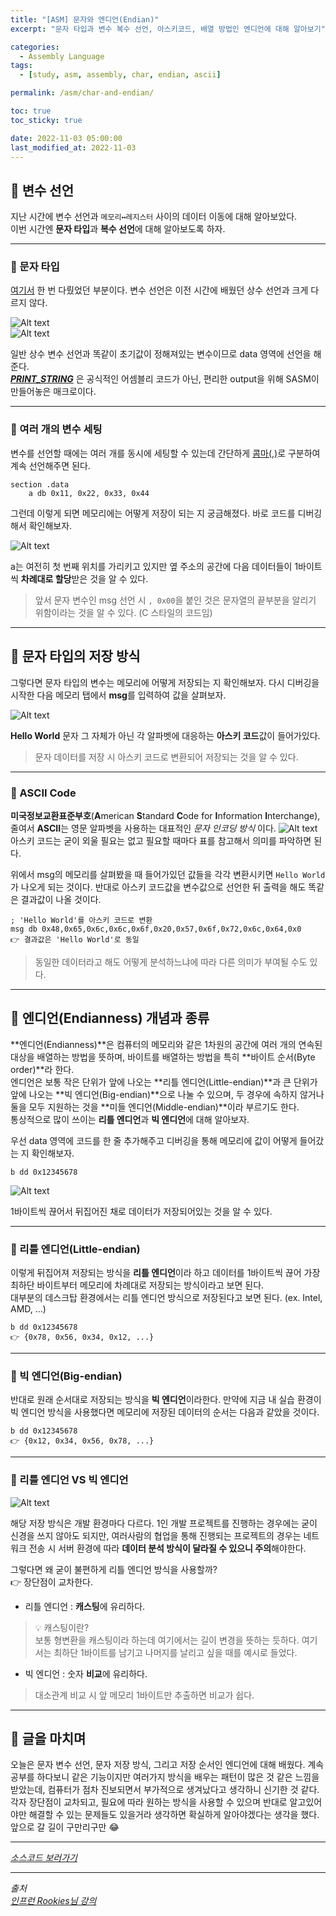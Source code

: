 ```yaml
---
title: "[ASM] 문자와 엔디언(Endian)"
excerpt: "문자 타입과 변수 복수 선언, 아스키코드, 배열 방법인 엔디언에 대해 알아보기"

categories:
  - Assembly Language
tags:
  - [study, asm, assembly, char, endian, ascii]

permalink: /asm/char-and-endian/

toc: true
toc_sticky: true

date: 2022-11-03 05:00:00
last_modified_at: 2022-11-03
---
```


## 👻 변수 선언
지난 시간에 변수 선언과 ``` 메모리↔레지스터 ``` 사이의 데이터 이동에 대해 알아보았다.   
이번 시간엔 **문자 타입**과 **복수 선언**에 대해 알아보도록 하자.   

***

### 🌱 문자 타입
[여기서](/asm/asm-basic/#-hello-world-%EC%B6%9C%EB%A0%A5%ED%95%B4%EB%B3%B4%EA%B8%B0) 한 번 다뤘었던 부분이다. 변수 선언은 이전 시간에 배웠던 상수 선언과 크게 다르지 않다.   

![Alt text](/assets/images/posts_img/basics/asm/char-and-endian/code-1.PNG)   
![Alt text](/assets/images/posts_img/basics/asm/char-and-endian/code-1-result.PNG)   

일반 상수 변수 선언과 똑같이 초기값이 정해져있는 변수이므로 data 영역에 선언을 해준다.   
_**<u>PRINT_STRING</u>**_ 은 공식적인 어셈블리 코드가 아닌, 편리한 output을 위해 SASM이 만들어놓은 매크로이다.   

***

### 🌱 여러 개의 변수 세팅
변수를 선언할 때에는 여러 개를 동시에 세팅할 수 있는데 간단하게 <u>콤마(,)</u>로 구분하여 계속 선언해주면 된다.   

```
section .data
    a db 0x11, 0x22, 0x33, 0x44
```

그런데 이렇게 되면 메모리에는 어떻게 저장이 되는 지 궁금해졌다. 바로 코드를 디버깅해서 확인해보자.

![Alt text](/assets/images/posts_img/basics/asm/char-and-endian/memory-a.PNG)   

a는 여전히 첫 번째 위치를 가리키고 있지만 옆 주소의 공간에 다음 데이터들이 1바이트씩 **차례대로 할당**받은 것을 알 수 있다.   

> 앞서 문자 변수인 msg 선언 시 ``` , 0x00 ```을 붙인 것은 문자열의 끝부분을 알리기 위함이라는 것을 알 수 있다. (C 스타일의 코드임)

***

## 👻 문자 타입의 저장 방식
그렇다면 문자 타입의 변수는 메모리에 어떻게 저장되는 지 확인해보자. 다시 디버깅을 시작한 다음 메모리 탭에서 **msg**를 입력하여 값을 살펴보자.   

![Alt text](/assets/images/posts_img/basics/asm/char-and-endian/memory-msg.PNG)   

**Hello World** 문자 그 자체가 아닌 각 알파벳에 대응하는 **아스키 코드**값이 들어가있다.   

> 문자 데이터를 저장 시 아스키 코드로 변환되어 저장되는 것을 알 수 있다.

***

### 🌱 ASCII Code
**미국정보교환표준부호**(**A**merican **S**tandard **C**ode for **I**nformation **I**nterchange), 줄여서 **ASCII**는 영문 알파벳을 사용하는 대표적인 _문자 인코딩 방식_ 이다.
![Alt text](/assets/images/posts_img/basics/asm/char-and-endian/ascii.png)   
아스키 코드는 굳이 외울 필요는 없고 필요할 때마다 표를 참고해서 의미를 파악하면 된다.   

위에서 msg의 메모리를 살펴봤을 때 들어가있던 값들을 각각 변환시키면 ``` Hello World ```가 나오게 되는 것이다. 반대로 아스키 코드값을 변수값으로 선언한 뒤 출력을 해도 똑같은 결과값이 나올 것이다.

```
; 'Hello World'를 아스키 코드로 변환
msg db 0x48,0x65,0x6c,0x6c,0x6f,0x20,0x57,0x6f,0x72,0x6c,0x64,0x0
👉 결과값은 'Hello World'로 동일
```

> 동일한 데이터라고 해도 어떻게 분석하느냐에 따라 다른 의미가 부여될 수도 있다.

***

## 👻 엔디언(Endianness) 개념과 종류
**엔디언(Endianness)**은 컴퓨터의 메모리와 같은 1차원의 공간에 여러 개의 연속된 대상을 배열하는 방법을 뜻하며, 바이트를 배열하는 방법을 특히 **바이트 순서(Byte order)**라 한다.   
엔디언은 보통 작은 단위가 앞에 나오는 **리틀 엔디언(Little-endian)**과 큰 단위가 앞에 나오는 **빅 엔디언(Big-endian)**으로 나눌 수 있으며, 두 경우에 속하지 않거나 둘을 모두 지원하는 것을 **미들 엔디언(Middle-endian)**이라 부르기도 한다.   
통상적으로 많이 쓰이는 **리틀 엔디언**과 **빅 엔디언**에 대해 알아보자.   

우선 data 영역에 코드를 한 줄 추가해주고 디버깅을 통해 메모리에 값이 어떻게 들어갔는 지 확인해보자.

```
b dd 0x12345678
```

![Alt text](/assets/images/posts_img/basics/asm/char-and-endian/memory-b.PNG)   

1바이트씩 끊어서 뒤집어진 채로 데이터가 저장되어있는 것을 알 수 있다.

***

### 🌱 리틀 엔디언(Little-endian)
이렇게 뒤집어져 저장되는 방식을 **리틀 엔디언**이라 하고 데이터를 1바이트씩 끊어 가장 최하단 바이트부터 메모리에 차례대로 저장되는 방식이라고 보면 된다.   
대부분의 데스크탑 환경에서는 리틀 엔디언 방식으로 저장된다고 보면 된다. (ex. Intel, AMD, ...)

```
b dd 0x12345678
👉 {0x78, 0x56, 0x34, 0x12, ...}
```

***

### 🌱 빅 엔디언(Big-endian)
반대로 원래 순서대로 저장되는 방식을 **빅 엔디언**이라한다. 만약에 지금 내 실습 환경이 빅 엔디언 방식을 사용했다면 메모리에 저장된 데이터의 순서는 다음과 같았을 것이다.   

```
b dd 0x12345678
👉 {0x12, 0x34, 0x56, 0x78, ...}
```

***

### 🌱 리틀 엔디언 VS 빅 엔디언
![Alt text](/assets/images/posts_img/basics/asm/char-and-endian/endian.png)   

해당 저장 방식은 개발 환경마다 다르다. 1인 개발 프로젝트를 진행하는 경우에는 굳이 신경을 쓰지 않아도 되지만, 여러사람의 협업을 통해 진행되는 프로젝트의 경우는 네트워크 전송 시 서버 환경에 따라 **데이터 분석 방식이 달라질 수 있으니 주의**해야한다.   

그렇다면 왜 굳이 불편하게 리틀 엔디언 방식을 사용할까?   
👉 장단점이 교차한다.   

- 리틀 엔디언 : **캐스팅**에 유리하다.
> 💡 캐스팅이란?   
보통 형변환을 캐스팅이라 하는데 여기에서는 길이 변경을 뜻하는 듯하다. 여기서는 최하단 1바이트를 남기고 나머지를 날리고 싶을 때를 예시로 들었다.

- 빅 엔디언 : 숫자 **비교**에 유리하다.
> 대소관계 비교 시 앞 메모리 1바이트만 추출하면 비교가 쉽다.
  
***

## 👻 글을 마치며
오늘은 문자 변수 선언, 문자 저장 방식, 그리고 저장 순서인 엔디언에 대해 배웠다. 계속 공부를 하다보니 같은 기능이지만 여러가지 방식을 배우는 패턴이 많은 것 같은 느낌을 받았는데, 컴퓨터가 점차 진보되면서 부가적으로 생겨났다고 생각하니 신기한 것 같다. 각자 장단점이 교차되고, 필요에 따라 원하는 방식을 사용할 수 있으며 반대로 알고있어야만 해결할 수 있는 문제들도 있을거라 생각하면 확실하게 알아야겠다는 생각을 했다. 앞으로 갈 길이 구만리구만 😂

***

_[소스코드 보러가기](https://github.com/choi-dan-di/study_assembly/blob/master/register/char-and-endian.asm)_

***

_출처_   
_[인프런 Rookies님 강의](https://inf.run/bje8)_   